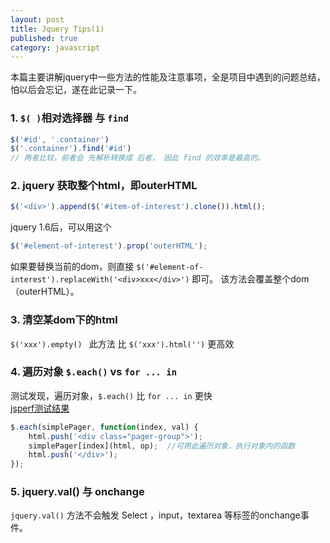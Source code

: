 ```yaml
---
layout: post
title: Jquery Tips(1)
published: true
category: javascript
---
```


本篇主要讲解jquery中一些方法的性能及注意事项，全是项目中遇到的问题总结，怕以后会忘记，遂在此记录一下。
### 1. `$( )`相对选择器 与  `find`
```javascript
$('#id', '.container')  
$('.container').find('#id')
// 两者比较，前者会 先解析转换成 后者， 因此 find 的效率是最高的。 
```

### 2. jquery 获取整个html，即outerHTML

```javascript
$('<div>').append($('#item-of-interest').clone()).html(); 
```

jquery 1.6后，可以用这个

```javascript
$('#element-of-interest').prop('outerHTML');
```

如果要替换当前的dom，则直接 `$('#element-of-interest').replaceWith('<div>xxx</div>')` 即可。 该方法会覆盖整个dom（outerHTML）。


### 3. 清空某dom下的html
`$('xxx').empty() `
此方法 比 `$('xxx').html('')` 更高效

### 4. 遍历对象 `$.each()`  vs  `for ... in`
测试发现，遍历对象，`$.each()` 比 `for ... in` 更快  
[jsperf测试结果](http://jsperf.com/foreach-vs-jquery-each/9)  

```javascript
$.each(simplePager, function(index, val) {
    html.push('<div class="pager-group">');
    simplePager[index](html, op);  //可用此遍历对象，执行对象内的函数
    html.push('</div>');
});
```
### 5. jquery.val() 与 onchange
`jquery.val()` 方法不会触发 Select ，input，textarea 等标签的onchange事件。
